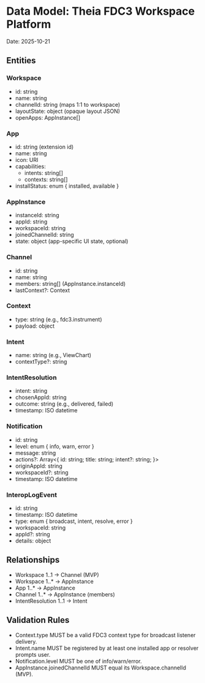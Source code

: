 # Data Model: Theia FDC3 Workspace Platform

Date: 2025-10-21

## Entities

### Workspace

- id: string
- name: string
- channelId: string (maps 1:1 to workspace)
- layoutState: object (opaque layout JSON)
- openApps: AppInstance[]

### App

- id: string (extension id)
- name: string
- icon: URI
- capabilities:
  - intents: string[]
  - contexts: string[]
- installStatus: enum { installed, available }

### AppInstance

- instanceId: string
- appId: string
- workspaceId: string
- joinedChannelId: string
- state: object (app-specific UI state, optional)

### Channel

- id: string
- name: string
- members: string[] (AppInstance.instanceId)
- lastContext?: Context

### Context

- type: string (e.g., fdc3.instrument)
- payload: object

### Intent

- name: string (e.g., ViewChart)
- contextType?: string

### IntentResolution

- intent: string
- chosenAppId: string
- outcome: string (e.g., delivered, failed)
- timestamp: ISO datetime

### Notification

- id: string
- level: enum { info, warn, error }
- message: string
- actions?: Array<{ id: string; title: string; intent?: string; }>
- originAppId: string
- workspaceId?: string
- timestamp: ISO datetime

### InteropLogEvent

- id: string
- timestamp: ISO datetime
- type: enum { broadcast, intent, resolve, error }
- workspaceId: string
- appId?: string
- details: object

## Relationships

- Workspace 1..1 → Channel (MVP)
- Workspace 1..\* → AppInstance
- App 1..\* → AppInstance
- Channel 1..\* → AppInstance (members)
- IntentResolution 1..1 → Intent

## Validation Rules

- Context.type MUST be a valid FDC3 context type for broadcast listener delivery.
- Intent.name MUST be registered by at least one installed app or resolver prompts user.
- Notification.level MUST be one of info/warn/error.
- AppInstance.joinedChannelId MUST equal its Workspace.channelId (MVP).
